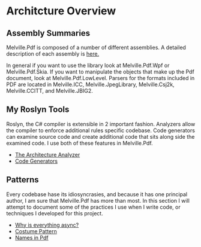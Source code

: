 ﻿# Architcture Overview

## Assembly Summaries

Melville.Pdf is composed of a number of different assemblies.  A detailed description of each assembly
is [here.](AssemblySummaries.md)

In general if you want to use the library look at Melville.Pdf.Wpf or Melville.Pdf.Skia.  If you want
to manipulate the objects that make up the Pdf document, look at Melville.Pdf.LowLevel.  Parsers for the
formats included in PDF are located in Melville.ICC, Melville.JpegLibrary, Melville.Csj2k, Melville.CCITT,
and Melville.JBIG2.

## My Roslyn Tools
Roslyn, the C# compiler is extensible in 2 important fashion.  Analyzers allow the compiler to enforce additional rules specific codebase.  Code generators can examine source code and create additional code that sits along side the examined code.  I use both of these features in Melville.Pdf.
- [The Architecture Analyzer](Achitecture.md)
- [Code Generators](CodeGenerators.md)

## Patterns
Every codebase hase its idiosyncrasies, and because it has one principal author, I am sure that Melville.Pdf
has more than most.  In this section I will attempt to document some of the practices I use when I write
code, or techniques I developed for this project.

- [Why is everything async?](Async.md)
- [Costume Pattern](Costumes.md)
- [Names in Pdf](Names.Pdf)